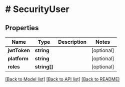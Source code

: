 # # SecurityUser

## Properties

Name | Type | Description | Notes
------------ | ------------- | ------------- | -------------
**jwtToken** | **string** |  | [optional]
**platform** | **string** |  | [optional]
**roles** | **string[]** |  | [optional]

[[Back to Model list]](../../README.md#models) [[Back to API list]](../../README.md#endpoints) [[Back to README]](../../README.md)
